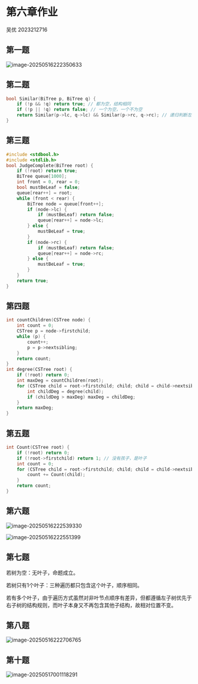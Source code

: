 # 第六章作业

吴优 2023212716

## 第一题

![image-20250516222350633](C:\Users\kyoci\AppData\Roaming\Typora\typora-user-images\image-20250516222350633.png)

## 第二题

```c
bool Similar(BiTree p, BiTree q) {
    if (!p && !q) return true; // 都为空，结构相同
    if (!p || !q) return false; // 一个为空，一个不为空
    return Similar(p->lc, q->lc) && Similar(p->rc, q->rc); // 递归判断左右子树
}
```

## 第三题

```c
#include <stdbool.h>
#include <stdlib.h>
bool JudgeComplete(BiTree root) {
    if (!root) return true;
    BiTree queue[1000];
    int front = 0, rear = 0;
    bool mustBeLeaf = false;
    queue[rear++] = root;
    while (front < rear) {
        BiTree node = queue[front++];
        if (node->lc) {
            if (mustBeLeaf) return false;
            queue[rear++] = node->lc;
        } else {
            mustBeLeaf = true;
        }
        if (node->rc) {
            if (mustBeLeaf) return false;
            queue[rear++] = node->rc;
        } else {
            mustBeLeaf = true;
        }
    }
    return true;
}
```

## 第四题

```c
int countChildren(CSTree node) {
    int count = 0;
    CSTree p = node->firstchild;
    while (p) {
        count++;
        p = p->nextsibling;
    }
    return count;
}
int degree(CSTree root) {
    if (!root) return 0;
    int maxDeg = countChildren(root);
    for (CSTree child = root->firstchild; child; child = child->nextsibling) {
        int childDeg = degree(child);
        if (childDeg > maxDeg) maxDeg = childDeg;
    }
    return maxDeg;
}
```

## 第五题

```c
int Count(CSTree root) {
    if (!root) return 0;
    if (!root->firstchild) return 1; // 没有孩子，是叶子
    int count = 0;
    for (CSTree child = root->firstchild; child; child = child->nextsibling) {
        count += Count(child);
    }
    return count;
}
```

## 第六题

![image-20250516222539330](C:\Users\kyoci\AppData\Roaming\Typora\typora-user-images\image-20250516222539330.png)

![image-20250516222551399](C:\Users\kyoci\AppData\Roaming\Typora\typora-user-images\image-20250516222551399.png)

## 第七题

若树为空：⽆叶⼦，命题成⽴。

若树只有1个叶⼦：三种遍历都只包含这个叶⼦，顺序相同。

若有多个叶⼦，由于遍历⽅式虽然对⾮叶节点顺序有差异，但都遵循左⼦树优先于右⼦树的结构规则，⽽叶⼦本⾝⼜不再包含其他⼦结构，故相对位置不变。

## 第八题

![image-20250516222706765](C:\Users\kyoci\AppData\Roaming\Typora\typora-user-images\image-20250516222706765.png)

## 第十题

![image-20250517001118291](C:\Users\kyoci\AppData\Roaming\Typora\typora-user-images\image-20250517001118291.png)